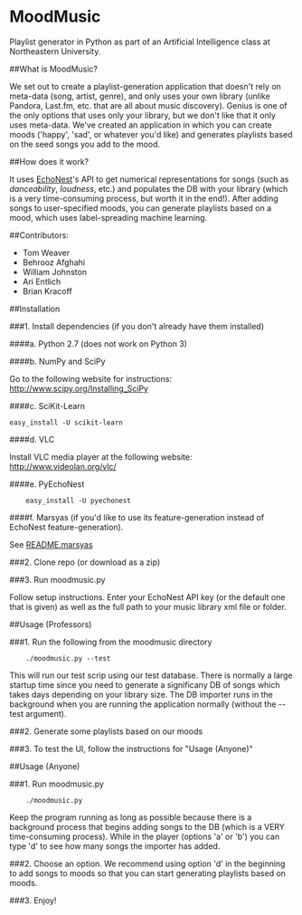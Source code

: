 MoodMusic
=========

Playlist generator in Python as part of an Artificial Intelligence class at Northeastern University.

##What is MoodMusic?

We set out to create a playlist-generation application that doesn't rely on meta-data (song, artist, genre), and only uses your own library (unlike Pandora, Last.fm, etc. that are all about music discovery). Genius is one of the only options that uses only your library, but we don't like that it only uses meta-data. We've created an application in which you can create moods ('happy', 'sad', or whatever you'd like) and generates playlists based on the seed songs you add to the mood. 

##How does it work?

It uses [EchoNest](http://echonest.com/)'s API to get numerical representations for songs (such as <em>danceability</em>, <em>loudness</em>, etc.) and populates the DB with your library (which is a very time-consuming process, but worth it in the end!). After adding songs to user-specified moods, you can generate playlists based on a mood, which uses label-spreading machine learning.

##Contributors:
* Tom Weaver
* Behrooz Afghahi
* William Johnston
* Ari Entlich
* Brian Kracoff

##Installation

###1. Install dependencies (if you don't already have them installed)

####a. Python 2.7 (does not work on Python 3)

####b. NumPy and SciPy

Go to the following website for instructions: http://www.scipy.org/Installing_SciPy

####c. SciKit-Learn

    easy_install -U scikit-learn
    
####d. VLC

Install VLC media player at the following website: http://www.videolan.org/vlc/

####e. PyEchoNest

        easy_install -U pyechonest

####f. Marsyas (if you'd like to use its feature-generation instead of EchoNest feature-generation).

See [README.marsyas](README.marsyas)

###2. Clone repo (or download as a zip)

###3. Run moodmusic.py

Follow setup instructions. Enter your EchoNest API key (or the default one that is given) as well as the full path to your music library xml file or folder.

##Usage (Professors)

###1. Run the following from the moodmusic directory

        ./moodmusic.py --test
        
This will run our test scrip using our test database. There is normally a large startup time since you need to generate a significany DB of songs which takes days depending on your library size. The DB importer runs in the background when you are running the application normally (without the --test argument).

###2. Generate some playlists based on our moods

###3. To test the UI, follow the instructions for "Usage (Anyone)"

##Usage (Anyone)

###1. Run moodmusic.py

        ./moodmusic.py
        
Keep the program running as long as possible because there is a background process that begins adding songs to the DB (which is a VERY time-consuming process). While in the player (options 'a' or 'b') you can type 'd' to see how many songs the importer has added.

###2. Choose an option. We recommend using option 'd' in the beginning to add songs to moods so that you can start generating playlists based on moods.
        
###3. Enjoy!
